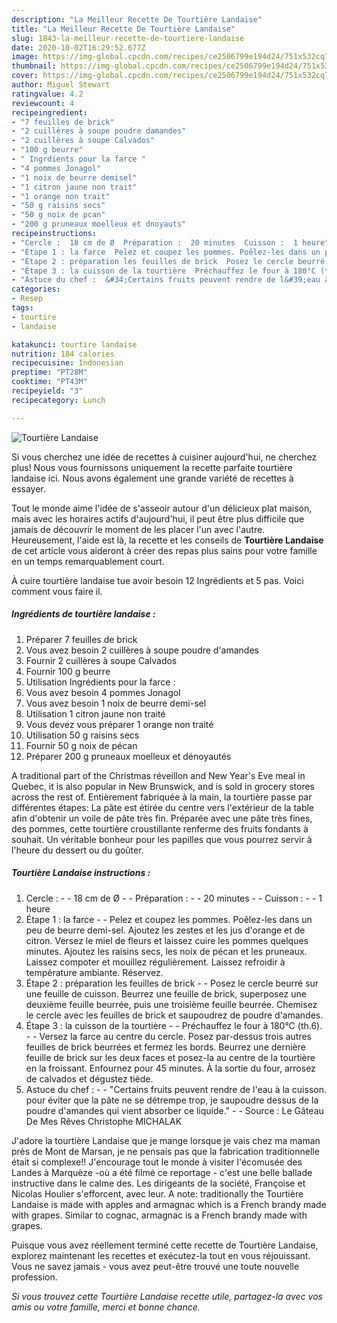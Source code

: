 ```yaml
---
description: "La Meilleur Recette De Tourtière Landaise"
title: "La Meilleur Recette De Tourtière Landaise"
slug: 1843-la-meilleur-recette-de-tourtiere-landaise
date: 2020-10-02T16:29:52.677Z
image: https://img-global.cpcdn.com/recipes/ce2506799e194d24/751x532cq70/tourtiere-landaise-photo-principale-de-la-recette.jpg
thumbnail: https://img-global.cpcdn.com/recipes/ce2506799e194d24/751x532cq70/tourtiere-landaise-photo-principale-de-la-recette.jpg
cover: https://img-global.cpcdn.com/recipes/ce2506799e194d24/751x532cq70/tourtiere-landaise-photo-principale-de-la-recette.jpg
author: Miguel Stewart
ratingvalue: 4.2
reviewcount: 4
recipeingredient:
- "7 feuilles de brick"
- "2 cuillères à soupe poudre damandes"
- "2 cuillères à soupe Calvados"
- "100 g beurre"
- " Ingrdients pour la farce "
- "4 pommes Jonagol"
- "1 noix de beurre demisel"
- "1 citron jaune non trait"
- "1 orange non trait"
- "50 g raisins secs"
- "50 g noix de pcan"
- "200 g pruneaux moelleux et dnoyauts"
recipeinstructions:
- "Cercle :  18 cm de Ø  Préparation :  20 minutes  Cuisson :  1 heure"
- "Étape 1 : la farce  Pelez et coupez les pommes. Poêlez-les dans un peu de beurre demi-sel. Ajoutez les zestes et les jus d&#39;orange et de citron. Versez le miel de fleurs et laissez cuire les pommes quelques minutes. Ajoutez les raisins secs, les noix de pécan et les pruneaux. Laissez compoter et mouillez régulièrement. Laissez refroidir à température ambiante. Réservez."
- "Étape 2 : préparation les feuilles de brick  Posez le cercle beurré sur une feuille de cuisson. Beurrez une feuille de brick, superposez une deuxième feuille beurrée, puis une troisième feuille beurrée. Chemisez le cercle avec les feuilles de brick et saupoudrez de poudre d&#39;amandes."
- "Étape 3 : la cuisson de la tourtière  Préchauffez le four à 180°C (th.6).  Versez la farce au centre du cercle. Posez par-dessus trois autres feuilles de brick beurrées et fermez les bords. Beurrez une dernière feuille de brick sur les deux faces et posez-la au centre de la tourtière en la froissant. Enfournez pour 45 minutes. À la sortie du four, arrosez de calvados et dégustez tiède."
- "Astuce du chef :  &#34;Certains fruits peuvent rendre de l&#39;eau à la cuisson. pour éviter que la pâte ne se détrempe trop, je saupoudre dessus de la poudre d&#39;amandes qui vient absorber ce liquide.&#34;  Source : Le Gâteau De Mes Rêves Christophe MICHALAK"
categories:
- Resep
tags:
- tourtire
- landaise

katakunci: tourtire landaise 
nutrition: 184 calories
recipecuisine: Indonesian
preptime: "PT28M"
cooktime: "PT43M"
recipeyield: "3"
recipecategory: Lunch

---
```



![Tourtière Landaise](https://img-global.cpcdn.com/recipes/ce2506799e194d24/751x532cq70/tourtiere-landaise-photo-principale-de-la-recette.jpg)

Si vous cherchez une idée de recettes à cuisiner aujourd'hui, ne cherchez plus! Nous vous fournissons uniquement la recette parfaite tourtière landaise ici. Nous avons également une grande variété de recettes à essayer.

Tout le monde aime l'idée de s'asseoir autour d'un délicieux plat maison, mais avec les horaires actifs d'aujourd'hui, il peut être plus difficile que jamais de découvrir le moment de les placer l'un avec l'autre. Heureusement, l'aide est là, la recette et les conseils de <strong> Tourtière Landaise </strong> de cet article vous aideront à créer des repas plus sains pour votre famille en un temps remarquablement court.

<!--inarticleads1-->

À cuire tourtière landaise tue avoir besoin 12 Ingrédients et 5 pas. Voici comment vous faire il.

##### Ingrédients de tourtière landaise :

1. Préparer 7 feuilles de brick
1. Vous avez besoin 2 cuillères à soupe poudre d&#39;amandes
1. Fournir 2 cuillères à soupe Calvados
1. Fournir 100 g beurre
1. Utilisation  Ingrédients pour la farce :
1. Vous avez besoin 4 pommes Jonagol
1. Vous avez besoin 1 noix de beurre demi-sel
1. Utilisation 1 citron jaune non traité
1. Vous devez vous préparer 1 orange non traité
1. Utilisation 50 g raisins secs
1. Fournir 50 g noix de pécan
1. Préparer 200 g pruneaux moelleux et dénoyautés


A traditional part of the Christmas réveillon and New Year&#39;s Eve meal in Quebec, it is also popular in New Brunswick, and is sold in grocery stores across the rest of. Entièrement fabriquée à la main, la tourtière passe par différentes étapes: La pâte est étirée du centre vers l&#39;extérieur de la table afin d&#39;obtenir un voile de pâte très fin. Préparée avec une pâte très fines, des pommes, cette tourtière croustillante renferme des fruits fondants à souhait. Un véritable bonheur pour les papilles que vous pourrez servir à l&#39;heure du dessert ou du goûter. 

<!--inarticleads2-->

##### Tourtière Landaise instructions :

1. Cercle : -  - 18 cm de Ø -  - Préparation : -  - 20 minutes -  - Cuisson : -  - 1 heure
1. Étape 1 : la farce -  - Pelez et coupez les pommes. Poêlez-les dans un peu de beurre demi-sel. Ajoutez les zestes et les jus d&#39;orange et de citron. Versez le miel de fleurs et laissez cuire les pommes quelques minutes. Ajoutez les raisins secs, les noix de pécan et les pruneaux. Laissez compoter et mouillez régulièrement. Laissez refroidir à température ambiante. Réservez.
1. Étape 2 : préparation les feuilles de brick -  - Posez le cercle beurré sur une feuille de cuisson. Beurrez une feuille de brick, superposez une deuxième feuille beurrée, puis une troisième feuille beurrée. Chemisez le cercle avec les feuilles de brick et saupoudrez de poudre d&#39;amandes.
1. Étape 3 : la cuisson de la tourtière -  - Préchauffez le four à 180°C (th.6). -  - Versez la farce au centre du cercle. Posez par-dessus trois autres feuilles de brick beurrées et fermez les bords. Beurrez une dernière feuille de brick sur les deux faces et posez-la au centre de la tourtière en la froissant. Enfournez pour 45 minutes. À la sortie du four, arrosez de calvados et dégustez tiède.
1. Astuce du chef : -  - &#34;Certains fruits peuvent rendre de l&#39;eau à la cuisson. pour éviter que la pâte ne se détrempe trop, je saupoudre dessus de la poudre d&#39;amandes qui vient absorber ce liquide.&#34; -  - Source : Le Gâteau De Mes Rêves Christophe MICHALAK


J&#39;adore la tourtière Landaise que je mange lorsque je vais chez ma maman près de Mont de Marsan, je ne pensais pas que la fabrication traditionnelle était si complexe!! J&#39;encourage tout le monde à visiter l&#39;écomusée des Landes à Marquèze -où a été filmé ce reportage - c&#39;est une belle ballade instructive dans le calme des. Les dirigeants de la société, Françoise et Nicolas Houlier s&#39;efforcent, avec leur. A note: traditionally the Tourtière Landaise is made with apples and armagnac which is a French brandy made with grapes. Similar to cognac, armagnac is a French brandy made with grapes. 

<!--inarticleads1-->

<p>
Puisque vous avez réellement terminé cette recette de Tourtière Landaise, explorez maintenant les recettes et exécutez-la tout en vous réjouissant. Vous ne savez jamais - vous avez peut-être trouvé une toute nouvelle profession.
</p>

<p>
<i>Si vous trouvez cette Tourtière Landaise recette utile, partagez-la avec vos amis ou votre famille, merci et bonne chance.</i>
</p>
